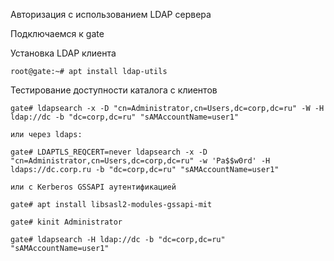 Авторизация с использованием LDAP сервера

Подключаемся к gate

Установка LDAP клиента
```
root@gate:~# apt install ldap-utils
```

Тестирование доступности каталога с клиентов
```
gate# ldapsearch -x -D "cn=Administrator,cn=Users,dc=corp,dc=ru" -W -H ldap://dc -b "dc=corp,dc=ru" "sAMAccountName=user1"

или через ldaps:

gate# LDAPTLS_REQCERT=never ldapsearch -x -D "cn=Administrator,cn=Users,dc=corp,dc=ru" -w 'Pa$$w0rd' -H ldaps://dc.corp.ru -b "dc=corp,dc=ru" "sAMAccountName=user1"

или с Kerberos GSSAPI аутентификацией

gate# apt install libsasl2-modules-gssapi-mit

gate# kinit Administrator

gate# ldapsearch -H ldap://dc -b "dc=corp,dc=ru" "sAMAccountName=user1"
